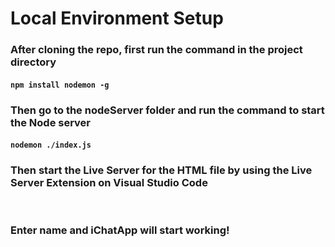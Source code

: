 # Local Environment Setup

### After cloning the repo, first run the command in the project directory

#### ```npm install nodemon -g```

### Then go to the **nodeServer** folder and run the command to start the Node server

#### ```nodemon ./index.js```

### Then start the Live Server for the HTML file by using the Live Server Extension on Visual Studio Code 
</br>

### Enter name and iChatApp will start working!